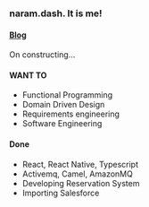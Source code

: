 ### naram.dash. It is me!

#### [Blog](https://blog.juho.kim)

On constructing...

#### WANT TO

- Functional Programming
- Domain Driven Design
- Requirements engineering
- Software Engineering

#### Done

- React, React Native, Typescript
- Activemq, Camel, AmazonMQ
- Developing Reservation System
- Importing Salesforce
